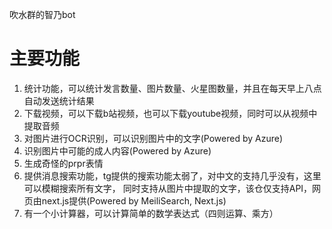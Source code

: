 吹水群的智乃bot

# 主要功能

1. 统计功能，可以统计发言数量、图片数量、火星图数量，并且在每天早上八点自动发送统计结果
2. 下载视频，可以下载b站视频，也可以下载youtube视频，同时可以从视频中提取音频
3. 对图片进行OCR识别，可以识别图片中的文字(Powered by Azure)
4. 识别图片中可能的成人内容(Powered by Azure)
5. 生成奇怪的prpr表情
6. 提供消息搜索功能，tg提供的搜索功能太弱了，对中文的支持几乎没有，这里可以模糊搜索所有文字，
   同时支持从图片中提取的文字，该仓仅支持API，网页由next.js提供(Powered by MeiliSearch, Next.js)
7. 有一个小计算器，可以计算简单的数学表达式（四则运算、乘方）


